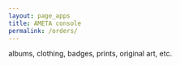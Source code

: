 ```yaml
---
layout: page_apps
title: AMETA console
permalink: /orders/
---
```


<!--Page orders/purchase-->
<a>albums, clothing, badges, prints, original art, etc.</a>
